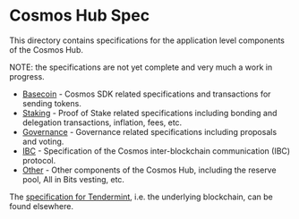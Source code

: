 # Cosmos Hub Spec

This directory contains specifications for the application level components of 
the Cosmos Hub.

NOTE: the specifications are not yet complete and very much a work in progress.

- [Basecoin](basecoin) - Cosmos SDK related specifications and transactions for
  sending tokens.
- [Staking](staking) - Proof of Stake related specifications including bonding 
  and delegation transactions, inflation, fees, etc.
- [Governance](governance) - Governance related specifications including 
  proposals and voting.
- [IBC](ibc) - Specification of the Cosmos inter-blockchain communication (IBC) protocol.
- [Other](other) - Other components of the Cosmos Hub, including the reserve 
  pool, All in Bits vesting, etc.

The [specification for Tendermint](https://github.com/tendermint/tendermint/tree/develop/docs/specification/new-spec),
i.e. the underlying blockchain, can be found elsewhere.
